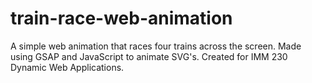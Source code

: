 # train-race-web-animation
A simple web animation that races four trains across the screen. Made using GSAP and JavaScript to animate SVG's. Created for IMM 230 Dynamic Web Applications. 
